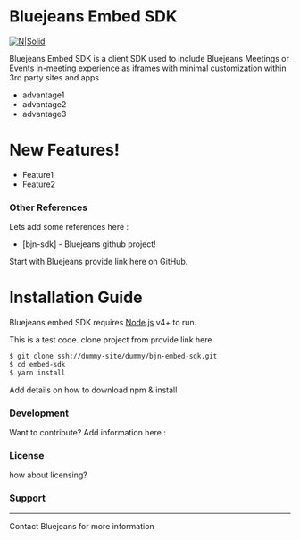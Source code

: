 # Bluejeans Embed SDK

[![N|Solid](https://raw.githubusercontent.com/bluejeans/sdk-webrtc-meetings/master/media/BlueJeans_Mark.png)](https://www.bluejeans.com/)


Bluejeans Embed SDK is a client SDK used to include Bluejeans Meetings or Events in-meeting experience as iframes with minimal customization within 3rd party sites and apps

  - advantage1
  - advantage2
  - advantage3

# New Features!

  - Feature1
  - Feature2



### Other References

Lets add some references here :

* [bjn-sdk] - Bluejeans github project!


Start with  Bluejeans provide link here
 on GitHub.




# Installation Guide

Bluejeans embed SDK requires [Node.js](https://nodejs.org/) v4+ to run.

This is a test code. 
clone project from provide link here 

```sh
$ git clone ssh://dummy-site/dummy/bjn-embed-sdk.git
$ cd embed-sdk
$ yarn install
```
Add details on how to download npm & install


### Development

Want to contribute?
Add information here :

### License
how about licensing?


### Support
----
Contact Bluejeans for more information




